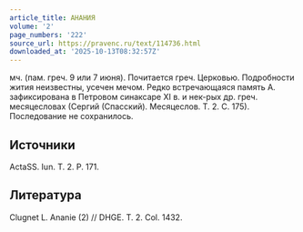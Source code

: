```yaml
---
article_title: АНАНИЯ
volume: '2'
page_numbers: '222'
source_url: https://pravenc.ru/text/114736.html
downloaded_at: '2025-10-13T08:32:57Z'
---
```


мч. (пам. греч. 9 или 7 июня). Почитается греч. Церковью. Подробности жития неизвестны, усечен мечом. Редко встречающаяся память А. зафиксирована в Петровом синаксаре ХI в. и нек-рых др. греч. месяцесловах (Сергий (Спасский). Месяцеслов. Т. 2. С. 175). Последование не сохранилось.

## Источники

ActaSS. Iun. T. 2. P. 171.

## Литература

Clugnet L. Ananie (2) // DHGE. T. 2. Col. 1432.
